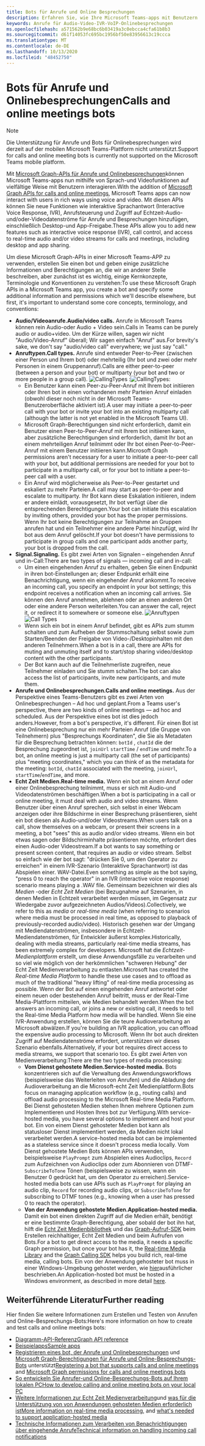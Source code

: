 ```yaml
---
title: Bots für Anrufe und Online Besprechungen
description: Erfahren Sie, wie Ihre Microsoft Teams-apps mit Benutzern interagieren können, die Sprach-und Videofunktionen mithilfe von Microsoft Graph-APIs für Anrufe und Onlinebesprechungen verwenden.
keywords: Anrufe für Audio-Video-IVR-VoIP-Onlinebesprechungen
ms.openlocfilehash: a571562b9e68bc6b03419a3c0ebcca4cfa61b8b3
ms.sourcegitcommit: d61f14053fc695bc1956bf50e83956613c19ccca
ms.translationtype: MT
ms.contentlocale: de-DE
ms.lasthandoff: 10/13/2020
ms.locfileid: "48452750"
---
```

# <a name="calls-and-online-meetings-bots"></a><span data-ttu-id="4a1d7-104">Bots für Anrufe und Onlinebesprechungen</span><span class="sxs-lookup"><span data-stu-id="4a1d7-104">Calls and online meetings bots</span></span>

> [!NOTE]
> <span data-ttu-id="4a1d7-105">Die Unterstützung für Anrufe und Bots für Onlinebesprechungen wird derzeit auf der mobilen Microsoft Teams-Plattform nicht unterstützt.</span><span class="sxs-lookup"><span data-stu-id="4a1d7-105">Support for calls and online meeting bots is currently not supported on the Microsoft Teams mobile platform.</span></span> 

<span data-ttu-id="4a1d7-106">Mit [Microsoft Graph-APIs für Anrufe und Onlinebesprechungen](/graph/api/resources/communications-api-overview?view=graph-rest-beta&preserve-view=true)können Microsoft Teams-apps nun mithilfe von Sprach-und Videofunktionen auf vielfältige Weise mit Benutzern interagieren.</span><span class="sxs-lookup"><span data-stu-id="4a1d7-106">With the addition of [Microsoft Graph APIs for calls and online meetings](/graph/api/resources/communications-api-overview?view=graph-rest-beta&preserve-view=true), Microsoft Teams apps can now interact with users in rich ways using voice and video.</span></span> <span data-ttu-id="4a1d7-107">Mit diesen APIs können Sie neue Funktionen wie interaktive Sprachantwort (Interactive Voice Response, IVR), Anrufsteuerung und Zugriff auf Echtzeit-Audio-und/oder-Videodatenströme für Anrufe und Besprechungen hinzufügen, einschließlich Desktop-und App-Freigabe.</span><span class="sxs-lookup"><span data-stu-id="4a1d7-107">These APIs allow you to add new features such as interactive voice response (IVR), call control, and access to real-time audio and/or video streams for calls and meetings, including desktop and app sharing.</span></span>

<span data-ttu-id="4a1d7-108">Um diese Microsoft Graph-APIs in einer Microsoft Teams-APP zu verwenden, erstellen Sie einen bot und geben einige zusätzliche Informationen und Berechtigungen an, die wir an anderer Stelle beschreiben, aber zunächst ist es wichtig, einige Kernkonzepte, Terminologie und Konventionen zu verstehen:</span><span class="sxs-lookup"><span data-stu-id="4a1d7-108">To use these Microsoft Graph APIs in a Microsoft Teams app, you create a bot and specify some additional information and permissions which we'll describe elsewhere, but first, it's important to understand some core concepts, terminology, and conventions:</span></span>

* <span data-ttu-id="4a1d7-109">**Audio/Videoanrufe.**</span><span class="sxs-lookup"><span data-stu-id="4a1d7-109">**Audio/video calls.**</span></span> <span data-ttu-id="4a1d7-110">Anrufe in Microsoft Teams können rein Audio-oder Audio + Video sein.</span><span class="sxs-lookup"><span data-stu-id="4a1d7-110">Calls in Teams can be purely audio or audio+video.</span></span> <span data-ttu-id="4a1d7-111">Um der Kürze willen, sagen wir nicht "Audio/Video-Anruf" überall; Wir sagen einfach "Anruf" aus.</span><span class="sxs-lookup"><span data-stu-id="4a1d7-111">For brevity's sake, we don't say "audio/video call" everywhere; we just say "call."</span></span>
* <span data-ttu-id="4a1d7-112">**Anruftypen.**</span><span class="sxs-lookup"><span data-stu-id="4a1d7-112">**Call types.**</span></span> <span data-ttu-id="4a1d7-113">Anrufe sind entweder Peer-to-Peer (zwischen einer Person und Ihrem bot) oder mehrteilig (Ihr bot und zwei oder mehr Personen in einem Gruppenanruf).</span><span class="sxs-lookup"><span data-stu-id="4a1d7-113">Calls are either peer-to-peer (between a person and your bot) or multiparty (your bot and two or more people in a group call).</span></span>
  <span data-ttu-id="4a1d7-114">![CallingTypes ](~/assets/images/calls-and-meetings/call-types.png) :</span><span class="sxs-lookup"><span data-stu-id="4a1d7-114">![CallingTypes](~/assets/images/calls-and-meetings/call-types.png):</span></span>
  * <span data-ttu-id="4a1d7-115">Ein Benutzer kann einen Peer-zu-Peer-Anruf mit Ihrem bot initiieren oder Ihren bot in einen vorhandenen mehr Parteien Anruf einladen (obwohl dieser noch nicht in der Microsoft Teams-Benutzeroberfläche aktiviert ist).</span><span class="sxs-lookup"><span data-stu-id="4a1d7-115">A user may initiate a peer-to-peer call with your bot or invite your bot into an existing multiparty call (although the latter is not yet enabled in the Microsoft Teams UI).</span></span>
  * <span data-ttu-id="4a1d7-116">Microsoft Graph-Berechtigungen sind nicht erforderlich, damit ein Benutzer einen Peer-to-Peer-Anruf mit Ihrem bot initiieren kann, aber zusätzliche Berechtigungen sind erforderlich, damit Ihr bot an einem mehrteiligen Anruf teilnimmt oder Ihr bot einen Peer-to-Peer-Anruf mit einem Benutzer initiieren kann.</span><span class="sxs-lookup"><span data-stu-id="4a1d7-116">Microsoft Graph permissions aren't necessary for a user to initiate a peer-to-peer call with your bot, but additional permissions are needed for your bot to participate in a multiparty call, or for your bot to initiate a peer-to-peer call with a user.</span></span>
  * <span data-ttu-id="4a1d7-117">Ein Anruf wird möglicherweise als Peer-to-Peer gestartet und eskaliert zu mehr Parteien.</span><span class="sxs-lookup"><span data-stu-id="4a1d7-117">A call may start as peer-to-peer and escalate to multiparty.</span></span> <span data-ttu-id="4a1d7-118">Ihr Bot kann diese Eskalation initiieren, indem er andere einlädt, vorausgesetzt, Ihr bot verfügt über die entsprechenden Berechtigungen.</span><span class="sxs-lookup"><span data-stu-id="4a1d7-118">Your bot can initiate this escalation by inviting others, provided your bot has the proper permissions.</span></span> <span data-ttu-id="4a1d7-119">Wenn Ihr bot keine Berechtigungen zur Teilnahme an Gruppen anrufen hat und ein Teilnehmer eine andere Partei hinzufügt, wird Ihr bot aus dem Anruf gelöscht.</span><span class="sxs-lookup"><span data-stu-id="4a1d7-119">If your bot doesn't have permissions to participate in group calls and one participant adds another party, your bot is dropped from the call.</span></span>
* <span data-ttu-id="4a1d7-120">**Signal.**</span><span class="sxs-lookup"><span data-stu-id="4a1d7-120">**Signaling.**</span></span> <span data-ttu-id="4a1d7-121">Es gibt zwei Arten von Signalen – eingehenden Anruf und in-Call:</span><span class="sxs-lookup"><span data-stu-id="4a1d7-121">There are two types of signals — incoming call and in-call:</span></span>
  * <span data-ttu-id="4a1d7-122">Um einen eingehenden Anruf zu erhalten, geben Sie einen Endpunkt in ihren bot-Einstellungen an; dieser Endpunkt erhält eine Benachrichtigung, wenn ein eingehender Anruf ankommt.</span><span class="sxs-lookup"><span data-stu-id="4a1d7-122">To receive an incoming call, you specify an endpoint in your bot settings; this endpoint receives a notification when an incoming call arrives.</span></span> <span data-ttu-id="4a1d7-123">Sie können den Anruf annehmen, ablehnen oder an einen anderen Ort oder eine andere Person weiterleiten.</span><span class="sxs-lookup"><span data-stu-id="4a1d7-123">You can answer the call, reject it, or redirect it to somewhere or someone else.</span></span>
  <span data-ttu-id="4a1d7-124">![Anruftypen](~/assets/images/calls-and-meetings/call-handling.png)</span><span class="sxs-lookup"><span data-stu-id="4a1d7-124">![Call Types](~/assets/images/calls-and-meetings/call-handling.png)</span></span>
  * <span data-ttu-id="4a1d7-125">Wenn sich ein bot in einem Anruf befindet, gibt es APIs zum stumm schalten und zum Aufheben der Stummschaltung selbst sowie zum Starten/Beenden der Freigabe von Video-/Desktopinhalten mit den anderen Teilnehmern.</span><span class="sxs-lookup"><span data-stu-id="4a1d7-125">When a bot is in a call, there are APIs for muting and unmuting itself and to start/stop sharing video/desktop content with the other participants.</span></span>
  * <span data-ttu-id="4a1d7-126">Der Bot kann auch auf die Teilnehmerliste zugreifen, neue Teilnehmer einladen und Sie stumm schalten.</span><span class="sxs-lookup"><span data-stu-id="4a1d7-126">The bot can also access the list of participants, invite new participants, and mute them.</span></span>
* <span data-ttu-id="4a1d7-127">**Anrufe und Onlinebesprechungen.**</span><span class="sxs-lookup"><span data-stu-id="4a1d7-127">**Calls and online meetings.**</span></span> <span data-ttu-id="4a1d7-128">Aus der Perspektive eines Teams-Benutzers gibt es zwei Arten von Onlinebesprechungen – Ad hoc und geplant.</span><span class="sxs-lookup"><span data-stu-id="4a1d7-128">From a Teams user's perspective, there are two kinds of online meetings — ad hoc and scheduled.</span></span> <span data-ttu-id="4a1d7-129">Aus der Perspektive eines bot ist dies jedoch anders.</span><span class="sxs-lookup"><span data-stu-id="4a1d7-129">However, from a bot's perspective, it's different.</span></span> <span data-ttu-id="4a1d7-130">Für einen Bot ist eine Onlinebesprechung nur ein mehr Parteien Anruf (die Gruppe von Teilnehmern) plus "Besprechungs Koordinaten", die Sie als Metadaten für die Besprechung betrachten können: `botId` , `chatId` die der Besprechung zugeordnet ist, `joinUrl` `startTime` / `endTime` und mehr.</span><span class="sxs-lookup"><span data-stu-id="4a1d7-130">To a bot, an online meeting is just a multiparty call (the set of participants) plus "meeting coordinates," which you can think of as the metadata for the meeting: `botId`, `chatId` associated with the meeting, `joinUrl`, `startTime`/`endTime`, and more.</span></span>
* <span data-ttu-id="4a1d7-131">**Echt Zeit Medien.**</span><span class="sxs-lookup"><span data-stu-id="4a1d7-131">**Real-time media.**</span></span> <span data-ttu-id="4a1d7-132">Wenn ein bot an einem Anruf oder einer Onlinebesprechung teilnimmt, muss er sich mit Audio-und Videodatenströmen beschäftigen.</span><span class="sxs-lookup"><span data-stu-id="4a1d7-132">When a bot is participating in a call or online meeting, it must deal with audio and video streams.</span></span> <span data-ttu-id="4a1d7-133">Wenn Benutzer über einen Anruf sprechen, sich selbst in einer Webcam anzeigen oder ihre Bildschirme in einer Besprechung präsentieren, sieht ein bot diesen als Audio-und/oder Videostreams.</span><span class="sxs-lookup"><span data-stu-id="4a1d7-133">When users talk on a call, show themselves on a webcam, or present their screens in a meeting, a bot "sees" this as audio and/or video streams.</span></span> <span data-ttu-id="4a1d7-134">Wenn ein bot etwas sagen oder Bildschirminhalte präsentieren möchte, erfordert dies einen Audio-oder Videostream.</span><span class="sxs-lookup"><span data-stu-id="4a1d7-134">If a bot wants to say something or present screen content, that requires an audio or video stream.</span></span> <span data-ttu-id="4a1d7-135">Selbst so einfach wie der bot sagt: "drücken Sie 0, um den Operator zu erreichen" in einem IVR-Szenario (Interaktive Sprachantwort) ist das Abspielen einer. WAV-Datei.</span><span class="sxs-lookup"><span data-stu-id="4a1d7-135">Even something as simple as the bot saying, "press 0 to reach the operator" in an IVR (interactive voice response) scenario means playing a .WAV file.</span></span> <span data-ttu-id="4a1d7-136">Gemeinsam bezeichnen wir dies als _Medien_ -oder _Echt Zeit Medien_ (bei Bezugnahme auf Szenarien, in denen Medien in Echtzeit verarbeitet werden müssen, im Gegensatz zur Wiedergabe zuvor aufgezeichneten Audios/Videos).</span><span class="sxs-lookup"><span data-stu-id="4a1d7-136">Collectively, we refer to this as _media_ or _real-time media_ (when referring to scenarios where media must be processed in real time, as opposed to playback of previously-recorded audio/video).</span></span> <span data-ttu-id="4a1d7-137">Historisch gesehen war der Umgang mit Mediendatenströmen, insbesondere in Echtzeit-Mediendatenströmen, für Entwickler äußerst komplex.</span><span class="sxs-lookup"><span data-stu-id="4a1d7-137">Historically, dealing with media streams, particularly real-time media streams, has been extremely complex for developers.</span></span> <span data-ttu-id="4a1d7-138">Microsoft hat die _Echtzeit-Medienplattform_ erstellt, um diese Anwendungsfälle zu verarbeiten und so viel wie möglich von der herkömmlichen "schweren Hebung" der Echt Zeit Medienverarbeitung zu entlasten.</span><span class="sxs-lookup"><span data-stu-id="4a1d7-138">Microsoft has created the _Real-time Media Platform_ to handle these use cases and to offload as much of the traditional "heavy lifting" of real-time media processing as possible.</span></span>  <span data-ttu-id="4a1d7-139">Wenn der Bot auf einen eingehenden Anruf antwortet oder einem neuen oder bestehenden Anruf beitritt, muss er der Real-Time Media-Plattform mitteilen, wie Medien behandelt werden.</span><span class="sxs-lookup"><span data-stu-id="4a1d7-139">When the bot answers an incoming call, or joins a new or existing call, it needs to tell the Real-time Media Platform how media will be handled.</span></span> <span data-ttu-id="4a1d7-140">Wenn Sie eine IVR-Anwendung erstellen, können Sie die teure Audioverarbeitung an Microsoft abwälzen.</span><span class="sxs-lookup"><span data-stu-id="4a1d7-140">If you're building an IVR application, you can offload the expensive audio processing to Microsoft.</span></span> <span data-ttu-id="4a1d7-141">Wenn Ihr bot auch direkten Zugriff auf Mediendatenströme erfordert, unterstützen wir dieses Szenario ebenfalls.</span><span class="sxs-lookup"><span data-stu-id="4a1d7-141">Alternatively, if your bot requires direct access to media streams, we support that scenario too.</span></span> <span data-ttu-id="4a1d7-142">Es gibt zwei Arten von Medienverarbeitung:</span><span class="sxs-lookup"><span data-stu-id="4a1d7-142">There are the two types of media processing:</span></span>
  * <span data-ttu-id="4a1d7-143">**Vom Dienst gehostete Medien.**</span><span class="sxs-lookup"><span data-stu-id="4a1d7-143">**Service-hosted media.**</span></span> <span data-ttu-id="4a1d7-144">Bots konzentrieren sich auf die Verwaltung des Anwendungsworkflows (beispielsweise das Weiterleiten von Anrufen) und die Abladung der Audioverarbeitung an die Microsoft-echt Zeit Medienplattform.</span><span class="sxs-lookup"><span data-stu-id="4a1d7-144">Bots focus on managing application workflow (e.g., routing calls) and offload audio processing to the Microsoft Real-time Media Platform.</span></span> <span data-ttu-id="4a1d7-145">Bei Dienst gehosteten Medien stehen Ihnen mehrere Optionen zum Implementieren und Hosten Ihres bot zur Verfügung.</span><span class="sxs-lookup"><span data-stu-id="4a1d7-145">With service-hosted media, you have several options to implement and host your bot.</span></span> <span data-ttu-id="4a1d7-146">Ein von einem Dienst gehosteter Medien bot kann als statusloser Dienst implementiert werden, da Medien nicht lokal verarbeitet werden.</span><span class="sxs-lookup"><span data-stu-id="4a1d7-146">A service-hosted media bot can be implemented as a stateless service since it doesn't process media locally.</span></span> <span data-ttu-id="4a1d7-147">Vom Dienst gehostete Medien Bots können APIs verwenden, beispielsweise `PlayPrompt` zum Abspielen eines Audioclips, `Record` zum Aufzeichnen von Audioclips oder zum Abonnieren von DTMF- `SubscribeToTone` Tönen (beispielsweise zu wissen, wann ein Benutzer 0 gedrückt hat, um den Operator zu erreichen).</span><span class="sxs-lookup"><span data-stu-id="4a1d7-147">Service-hosted media bots can use APIs such as `PlayPrompt` for playing an audio clip, `Record` for recording audio clips, or `SubscribeToTone` for subscribing to DTMF tones (e.g., knowing when a user has pressed 0 to reach the operator).</span></span>
  * <span data-ttu-id="4a1d7-148">**Von der Anwendung gehostete Medien.**</span><span class="sxs-lookup"><span data-stu-id="4a1d7-148">**Application-hosted media.**</span></span> <span data-ttu-id="4a1d7-149">Damit ein bot einen direkten Zugriff auf die Medien erhält, benötigt er eine bestimmte Graph-Berechtigung, aber sobald der bot ihn hat, hilft die [Echt Zeit Medienbibliothek](https://www.nuget.org/packages/Microsoft.Graph.Communications.Calls.Media/) und das [Graph-Aufruf-SDK](https://microsoftgraph.github.io/microsoft-graph-comms-samples/docs/articles/index.html#graph-calling-sdk-and-stateful-client-builder) beim Erstellen reichhaltiger, Echt Zeit Medien und beim Aufrufen von Bots.</span><span class="sxs-lookup"><span data-stu-id="4a1d7-149">For a bot to get direct access to the media, it needs a specific Graph permission, but once your bot has it, the [Real-time Media Library](https://www.nuget.org/packages/Microsoft.Graph.Communications.Calls.Media/) and the [Graph Calling SDK](https://microsoftgraph.github.io/microsoft-graph-comms-samples/docs/articles/index.html#graph-calling-sdk-and-stateful-client-builder) helps you build rich, real-time media, calling bots.</span></span> <span data-ttu-id="4a1d7-150">Ein von der Anwendung gehosteter bot muss in einer Windows-Umgebung gehostet werden, wie [hier](./requirements-considerations-application-hosted-media-bots.md)ausführlicher beschrieben.</span><span class="sxs-lookup"><span data-stu-id="4a1d7-150">An Application-hosted bot must be hosted in a Windows environment, as described in more detail [here](./requirements-considerations-application-hosted-media-bots.md).</span></span>

## <a name="further-reading"></a><span data-ttu-id="4a1d7-151">Weiterführende Literatur</span><span class="sxs-lookup"><span data-stu-id="4a1d7-151">Further reading</span></span>

<span data-ttu-id="4a1d7-152">Hier finden Sie weitere Informationen zum Erstellen und Testen von Anrufen und Online-Besprechungs-Bots:</span><span class="sxs-lookup"><span data-stu-id="4a1d7-152">Here's more information on how to create and test calls and online meetings bots:</span></span>

* [<span data-ttu-id="4a1d7-153">Diagramm-API-Referenz</span><span class="sxs-lookup"><span data-stu-id="4a1d7-153">Graph API reference</span></span>](/graph/api/resources/communications-api-overview?view=graph-rest-beta&preserve-view=true)
* [<span data-ttu-id="4a1d7-154">Beispielapps</span><span class="sxs-lookup"><span data-stu-id="4a1d7-154">Sample apps</span></span>](https://github.com/microsoftgraph/microsoft-graph-comms-samples)
* <span data-ttu-id="4a1d7-155">[Registrieren eines bot, der Anrufe und Onlinebesprechungen](./registering-calling-bot.md) und [Microsoft Graph-Berechtigungen für Anrufe und Online-Besprechungs-Bots](./registering-calling-bot.md#add-microsoft-graph-permissions) unterstützt</span><span class="sxs-lookup"><span data-stu-id="4a1d7-155">[Registering a bot that supports calls and online meetings](./registering-calling-bot.md) and [Microsoft Graph permissions for calls and online meetings bots](./registering-calling-bot.md#add-microsoft-graph-permissions)</span></span>
* [<span data-ttu-id="4a1d7-156">So entwickeln Sie Anrufer-und Online-Besprechungs-Bots auf Ihrem lokalen PC</span><span class="sxs-lookup"><span data-stu-id="4a1d7-156">How to develop calling and online meeting bots on your local PC</span></span>](./debugging-local-testing-calling-meeting-bots.md)
* <span data-ttu-id="4a1d7-157">[Weitere Informationen zur Echt Zeit Medienverarbeitung](./real-time-media-concepts.md)und [was für die Unterstützung von von Anwendungen gehosteten Medien erforderlich ist](./requirements-considerations-application-hosted-media-bots.md)</span><span class="sxs-lookup"><span data-stu-id="4a1d7-157">[More information on real-time media processing](./real-time-media-concepts.md), and [what's needed to support application-hosted media](./requirements-considerations-application-hosted-media-bots.md)</span></span>
* [<span data-ttu-id="4a1d7-158">Technische Informationen zum Verarbeiten von Benachrichtigungen über eingehende Anrufe</span><span class="sxs-lookup"><span data-stu-id="4a1d7-158">Technical information on handling incoming call notifications</span></span>](./call-notifications.md)
